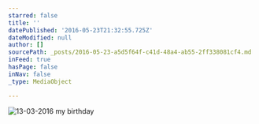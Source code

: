 ```yaml
---
starred: false
title: ''
datePublished: '2016-05-23T21:32:55.725Z'
dateModified: null
author: []
sourcePath: _posts/2016-05-23-a5d5f64f-c41d-48a4-ab55-2ff338081cf4.md
inFeed: true
hasPage: false
inNav: false
_type: MediaObject

---
```

![13-03-2016 my birthday](https://the-grid-user-content.s3-us-west-2.amazonaws.com/49fe6e58-931b-45b3-ad15-7e671bd795e4.jpg)